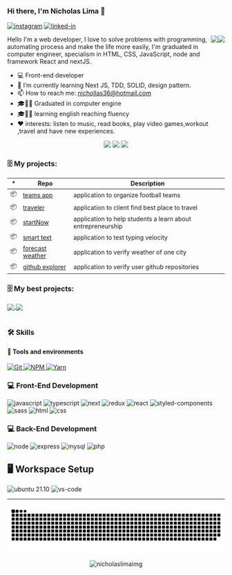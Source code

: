 ### Hi there, I'm Nicholas Lima 👋

[![instagram](https://img.shields.io/badge/Instagram-E4405F?style=for-the-badge&logo=instagram&logoColor=white)](https://www.instagram.com/nicholas.clima/)
[![linked-in](https://img.shields.io/badge/Linkedin-0077B5?style=for-the-badge&logo=LinkedIn&logoColor=white)](https://www.linkedin.com/in/nicholas-lima-a360311bb)


<div align="center"> 
 
<img height="180em" align="right" src="https://media3.giphy.com/media/HFGkuPyERT0Ig37jsS/giphy.webp?cid=ecf05e4799r7rjf60ue0dqx34wjfzni5hd38553zjv0gunqw&rid=giphy.webp&ct=g"/>
 
<img height="180em" align="right" src="https://media4.giphy.com/media/cQ23bDqzbWbh240xQq/200w.webp?cid=ecf05e47vt8bszc88jrqvv30n6ynd1aa4ix8ebdfl68x7h07&rid=200w.webp&ct=g"/>
 

</div>

Hello I'm a web developer, I love to solve problems with programming, automating process and make the life more easily, I'm graduated in computer engineer, specialism in HTML, CSS, JavaScript, node and framework React and nextJS.

- 💻 Front-end developer
- 🌱 I’m currently learning Next JS, TDD, SOLID, design pattern.
- 📫 How to reach me: nichollas36@hotmail.com
- 🎓👨‍🎓 Graduated in computer engine
- 🎓👨‍🎓 learning english reaching fluency
- ❤️ interests:  listen to music,  read books,  play video games,workout ,travel and have new experiences.



<div align="center">

  <img height="180em" src="https://github-readme-stats.vercel.app/api?username=nicholaslima&show_icons=true&theme=dracula&include_all_commits=true&count_private=true"/>
  
  <img height="180em" src="https://github-readme-stats.vercel.app/api/top-langs/?username=nicholaslima&layout=compact&langs_count=7&theme=dracula"/>

  <img height="150em" src="https://github-readme-streak-stats.herokuapp.com/?user=nicholaslima&hide_border=true&theme=dracula&show_icons=true"/>  

  
</div>
  
  ### 🗄 My projects:

|*|Repo|Description|
|---|---|---|
| 📦 | [teams app](https://github.com/nicholaslima/Teams-Foootball) | application to organize football teams |
| 📦 | [traveler](https://github.com/nicholaslima/traveler) | application to client find best place to travel|
| 📦 | [startNow](https://github.com/nicholaslima/app-jornada-emprendedora) | application to help students a learn about entrepreneurship|
| 📦 | [smart text](https://github.com/nicholaslima/smartext-react) | application to test typing velocity|
| 📦 | [forecast weather](https://github.com/nicholaslima/forecast-weather) | application to verify weather of one city|
| 📦 | [github explorer](https://github.com/nicholaslima/github_explorer) | application to verify user github repositories|


  ### 🗄 My best projects:

<a href="https://github.com/nicholaslima/app-jornada-emprendedora">
  <img align="center" src="https://github-readme-stats.anuraghazra1.vercel.app/api/pin/?username=nicholaslima&repo=app-jornada-emprendedora&title_color=fff&icon_color=79ff97&text_color=9f9f9f&bg_color=151515" />
</a>
<a href="https://github.com/nicholaslima/Teams-Foootball">
  <img align="center" src="https://github-readme-stats.anuraghazra1.vercel.app/api/pin/?username=nicholaslima&repo=Teams-Foootball&title_color=fff&icon_color=79ff97&text_color=9f9f9f&bg_color=151515" />
</a>

<br/>
<br/>
  

  

### 🛠️ Skills

#### :wrench: Tools and environments

<!-- GIT -->
<a href="#">
      <img alt="Git" src="https://img.shields.io/badge/Git-F05032.svg?style=for-the-badge&logo=git&logoColor=white" />
</a>
<!-- NPM -->
<a href="#">
      <img alt="NPM" src="https://img.shields.io/badge/NPM-CB3837.svg?style=for-the-badge&logo=npm&logoColor=white" />
</a>
<!-- YARN -->
<a href="#">
      <img alt="Yarn" src="https://img.shields.io/badge/Yarn-2C8EBB.svg?style=for-the-badge&logo=yarn&logoColor=white" />
</a>

### :computer: Front-End Development

![javascript](https://img.shields.io/badge/JavaScript-F7DF1E?style=for-the-badge&logo=javascript&logoColor=black)
![typescript](https://img.shields.io/badge/TypeScript-3178C6?style=for-the-badge&logo=typescript&logoColor=white)
![next](https://img.shields.io/badge/Next-000000?style=for-the-badge&logo=nextdotjs&logoColor=FFFFFF)
![redux](https://img.shields.io/badge/Redux-593D88?style=for-the-badge&logo=redux&logoColor=white)
![react](https://img.shields.io/badge/React-20232A?style=for-the-badge&logo=react&logoColor=61DAFB)
![styled-components](https://img.shields.io/badge/styled_components-DB7093?style=for-the-badge&logo=styled-components&logoColor=white)
![sass](https://img.shields.io/badge/Sass-CF649A?style=for-the-badge&logo=sass&logoColor=white)
![html](https://img.shields.io/badge/HTML5-E34F26?style=for-the-badge&logo=html5&logoColor=white)
![css](https://img.shields.io/badge/CSS3-1572B6?style=for-the-badge&logo=css3&logoColor=white)


### :computer: Back-End Development

![node](https://img.shields.io/badge/Node.js-43853D?style=for-the-badge&logo=node.js&logoColor=white)
![express](https://img.shields.io/badge/Express.js-404D59?style=for-the-badge)
![mysql](https://img.shields.io/badge/MySQL-00000F?style=for-the-badge&logo=mysql&logoColor=white)
![php](https://img.shields.io/badge/PHP-777BB4?style=for-the-badge&logo=php&logoColor=white)


## 🖥️ Workspace Setup

![ubuntu 21.10](https://img.shields.io/badge/Ubuntu-e95420?style=for-the-badge&logo=ubuntu&logoColor=white)
![vs-code](https://img.shields.io/badge/VS_Code-007ACC?style=for-the-badge&logo=Visual-Studio-Code&logoColor=white)

---
  ![Snake animation](https://github.com/nicholaslima/nicholaslima/blob/output/github-contribution-grid-snake.svg)
 <p align="center"> <img src="https://komarev.com/ghpvc/?username=nicholaslima&style=for-the-badge" alt="nicholaslimaimg" /> </p>


